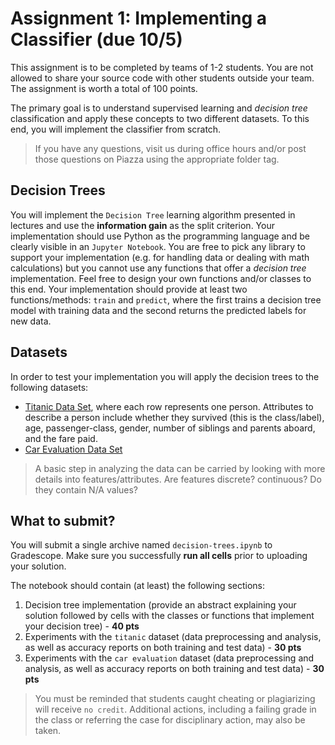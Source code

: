 # Assignment 1: Implementing a Classifier (due 10/5)

This assignment is to be completed by teams of 1-2 students.  You are not allowed to share your source code with other students outside your team.  The assignment is worth a total of 100 points.

The primary goal is to understand supervised learning and *decision tree* classification and apply these concepts to two different datasets.  To this end, you will implement the classifier from scratch.

> If you have any questions, visit us during office hours and/or post those questions on Piazza using the appropriate folder tag.

## Decision Trees

You will implement the `Decision Tree` learning algorithm presented in lectures and use the **information gain** as the split criterion.  Your implementation should use Python as the programming language and be clearly visible in an `Jupyter Notebook`.  You are free to pick any library to support your implementation (e.g. for handling data or dealing with math calculations) but you cannot use any functions that offer a *decision tree* implementation.  Feel free to design your own functions and/or classes to this end.  Your implementation should provide at least two functions/methods: `train` and `predict`, where the first trains a decision tree model with training data and the second returns the predicted labels for new data.

## Datasets

In order to test your implementation you will apply the decision trees to the following datasets:

- [Titanic Data Set](./titanic.csv), where each row represents one person.  Attributes to describe a person include whether they survived (this is the class/label), age, passenger-class, gender, number of siblings and parents aboard, and the fare paid.
- [Car Evaluation Data Set](https://archive.ics.uci.edu/ml/datasets/Car+Evaluation)

> A basic step in analyzing the data can be carried by looking with more details into features/attributes.  Are features discrete? continuous?  Do they contain N/A values?

## What to submit?

You will submit a single archive named `decision-trees.ipynb` to Gradescope.  Make sure you successfully **run all cells** prior to uploading your solution.

The notebook should contain (at least) the following sections:

1. Decision tree implementation (provide an abstract explaining your solution followed by cells with the classes or functions that implement your decision tree) - **40 pts**
2. Experiments with the `titanic` dataset (data preprocessing and analysis, as well as accuracy reports on both training and test data) - **30 pts**
3. Experiments with the `car evaluation` dataset (data preprocessing and analysis, as well as accuracy reports on both training and test data) - **30 pts**

> You must be reminded that students caught cheating or plagiarizing will receive `no credit`.  Additional actions, including a failing grade in the class or referring the case for disciplinary action, may also be taken.
